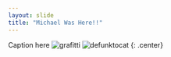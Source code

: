 ```yaml
---
layout: slide
title: "Michael Was Here!!"
---
```


Caption here
![grafitti](https://i.pinimg.com/736x/89/37/bf/8937bf930c288bdd586af9aeefbf661f.jpg)
![defunktocat](https://octodex.github.com/images/defunktocat.png)
{: .center}
